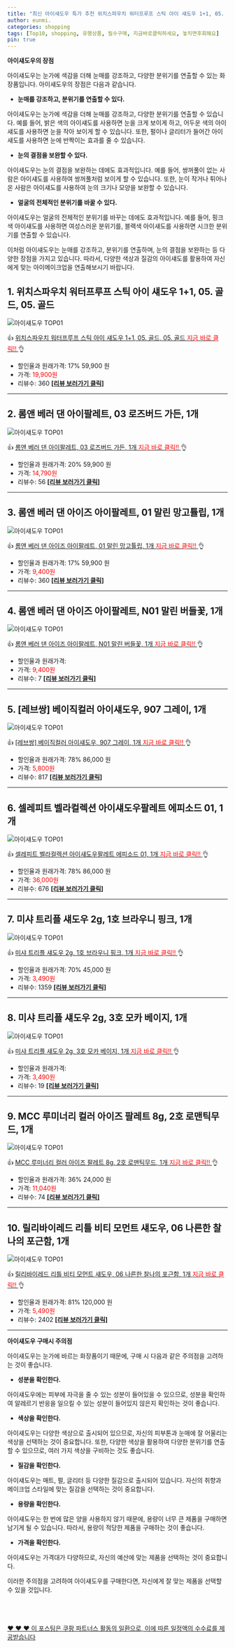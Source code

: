 ```yaml
---
title: "최신 아이섀도우 특가 추천 위치스파우치 워터프루프 스틱 아이 섀도우 1+1, 05. 골드, 05. 골드 비교 장점"
author: eunmi.
categories: shopping
tags: [Top10, shopping, 유행상품, 필수구매, 지금바로클릭하세요, 놓치면후회해요]
pin: true
---
```

**아이섀도우의 장점**

아이섀도우는 눈가에 색감을 더해 눈매를 강조하고, 다양한 분위기를 연출할 수 있는 화장품입니다. 아이섀도우의 장점은 다음과 같습니다.

* **눈매를 강조하고, 분위기를 연출할 수 있다.**

아이섀도우는 눈가에 색감을 더해 눈매를 강조하고, 다양한 분위기를 연출할 수 있습니다. 예를 들어, 밝은 색의 아이섀도를 사용하면 눈을 크게 보이게 하고, 어두운 색의 아이섀도를 사용하면 눈을 작아 보이게 할 수 있습니다. 또한, 펄이나 글리터가 들어간 아이섀도를 사용하면 눈에 반짝이는 효과를 줄 수 있습니다.

* **눈의 결점을 보완할 수 있다.**

아이섀도우는 눈의 결점을 보완하는 데에도 효과적입니다. 예를 들어, 쌍꺼풀이 없는 사람은 아이섀도를 사용하여 쌍꺼풀처럼 보이게 할 수 있습니다. 또한, 눈이 작거나 튀어나온 사람은 아이섀도를 사용하여 눈의 크기나 모양을 보완할 수 있습니다.

* **얼굴의 전체적인 분위기를 바꿀 수 있다.**

아이섀도우는 얼굴의 전체적인 분위기를 바꾸는 데에도 효과적입니다. 예를 들어, 핑크색 아이섀도를 사용하면 여성스러운 분위기를, 블랙색 아이섀도를 사용하면 시크한 분위기를 연출할 수 있습니다.

이처럼 아이섀도우는 눈매를 강조하고, 분위기를 연출하며, 눈의 결점을 보완하는 등 다양한 장점을 가지고 있습니다. 따라서, 다양한 색상과 질감의 아이섀도를 활용하여 자신에게 맞는 아이메이크업을 연출해보시기 바랍니다.

   

## 1. 위치스파우치 워터프루프 스틱 아이 섀도우 1+1, 05. 골드, 05. 골드

![아이섀도우 TOP01](https://thumbnail6.coupangcdn.com/thumbnails/remote/230x230ex/image/vendor_inventory/2831/64af33ac4dfe07f49eec54cd8bbc233242ce5a8f6cf44d0476096e1f3c9a.jpg)


👍 [위치스파우치 워터프루프 스틱 아이 섀도우 1+1, 05. 골드, 05. 골드 <font color=red> 지금 바로 클릭!! </font> ](https://link.coupang.com/re/AFFSDP?lptag=AF3617701&subid=GithubCoopas&pageKey=7397790688&traceid=V0-153&itemId=19140989810&vendorItemId=86260259716) 👌 


- 할인율과 원래가격: 17%  59,900   원
- 가격: <span style='color:red'>19,900원</span>
- 리뷰수: 360  [**[리뷰 보러가기 클릭]**](https://link.coupang.com/re/AFFSDP?lptag=AF3617701&subid=GithubCoopas&pageKey=7397790688&traceid=V0-153&itemId=19140989810&vendorItemId=86260259716)

---


   

## 2. 롬앤 베러 댄 아이팔레트, 03 로즈버드 가든, 1개

![아이섀도우 TOP01](https://thumbnail7.coupangcdn.com/thumbnails/remote/230x230ex/image/retail/images/1213982110520682-e723858e-b30e-426c-a1c1-b66b4c9513ad.jpg)


👍 [롬앤 베러 댄 아이팔레트, 03 로즈버드 가든, 1개 <font color=red> 지금 바로 클릭!! </font> ](https://link.coupang.com/re/AFFSDP?lptag=AF3617701&subid=GithubCoopas&pageKey=5455902399&traceid=V0-153&itemId=8338973155&vendorItemId=75626784755) 👌 


- 할인율과 원래가격: 20%  59,900   원
- 가격: <span style='color:red'>14,790원</span>
- 리뷰수: 56  [**[리뷰 보러가기 클릭]**](https://link.coupang.com/re/AFFSDP?lptag=AF3617701&subid=GithubCoopas&pageKey=5455902399&traceid=V0-153&itemId=8338973155&vendorItemId=75626784755)

---


   

## 3. 롬앤 베러 댄 아이즈 아이팔레트, 01 말린 망고튤립, 1개

![아이섀도우 TOP01](https://thumbnail9.coupangcdn.com/thumbnails/remote/230x230ex/image/retail/images/3733692954561846-a333fb5a-c253-48c9-b9e2-122e41eceb3e.jpg)


👍 [롬앤 베러 댄 아이즈 아이팔레트, 01 말린 망고튤립, 1개 <font color=red> 지금 바로 클릭!! </font> ](https://link.coupang.com/re/AFFSDP?lptag=AF3617701&subid=GithubCoopas&pageKey=241376670&traceid=V0-153&itemId=767408932&vendorItemId=4936830891) 👌 


- 할인율과 원래가격: 17%  59,900   원
- 가격: <span style='color:red'>9,400원</span>
- 리뷰수: 360  [**[리뷰 보러가기 클릭]**](https://link.coupang.com/re/AFFSDP?lptag=AF3617701&subid=GithubCoopas&pageKey=241376670&traceid=V0-153&itemId=767408932&vendorItemId=4936830891)

---


   

## 4. 롬앤 베러 댄 아이즈 아이팔레트, N01 말린 버들꽃, 1개

![아이섀도우 TOP01](https://thumbnail6.coupangcdn.com/thumbnails/remote/230x230ex/image/retail/images/4449592767046504-9d2c5c45-59f5-4836-ac27-05c47a1e7a2e.jpg)


👍 [롬앤 베러 댄 아이즈 아이팔레트, N01 말린 버들꽃, 1개 <font color=red> 지금 바로 클릭!! </font> ](https://link.coupang.com/re/AFFSDP?lptag=AF3617701&subid=GithubCoopas&pageKey=241376670&traceid=V0-153&itemId=5500715569&vendorItemId=72800334099) 👌 


- 할인율과 원래가격: 
- 가격: <span style='color:red'>9,400원</span>
- 리뷰수: 7  [**[리뷰 보러가기 클릭]**](https://link.coupang.com/re/AFFSDP?lptag=AF3617701&subid=GithubCoopas&pageKey=241376670&traceid=V0-153&itemId=5500715569&vendorItemId=72800334099)

---


   

## 5. [레브쌍] 베이직컬러 아이섀도우, 907 그레이, 1개

![아이섀도우 TOP01](https://thumbnail9.coupangcdn.com/thumbnails/remote/230x230ex/image/vendor_inventory/792c/ae48cb4daaee3d7e5291f3838fc117c8ea52c6221fdc5581b8038d28f399.jpg)


👍 [[레브쌍] 베이직컬러 아이섀도우, 907 그레이, 1개 <font color=red> 지금 바로 클릭!! </font> ](https://link.coupang.com/re/AFFSDP?lptag=AF3617701&subid=GithubCoopas&pageKey=1224161&traceid=V0-153&itemId=5305434&vendorItemId=3006626569) 👌 


- 할인율과 원래가격: 78%  86,000   원
- 가격: <span style='color:red'>5,800원</span>
- 리뷰수: 817  [**[리뷰 보러가기 클릭]**](https://link.coupang.com/re/AFFSDP?lptag=AF3617701&subid=GithubCoopas&pageKey=1224161&traceid=V0-153&itemId=5305434&vendorItemId=3006626569)

---


   

## 6. 셀레피트 벨라컬렉션 아이섀도우팔레트 에피소드 01, 1개

![아이섀도우 TOP01](https://thumbnail10.coupangcdn.com/thumbnails/remote/230x230ex/image/vendor_inventory/c16f/dd1f8ce2e8c3abcb32b2f78d42ab9a99e4695d9e34acb3a87261c239db8d.jpg)


👍 [셀레피트 벨라컬렉션 아이섀도우팔레트 에피소드 01, 1개 <font color=red> 지금 바로 클릭!! </font> ](https://link.coupang.com/re/AFFSDP?lptag=AF3617701&subid=GithubCoopas&pageKey=7464495613&traceid=V0-153&itemId=19529328949&vendorItemId=86637808650) 👌 


- 할인율과 원래가격: 78%  86,000   원
- 가격: <span style='color:red'>36,000원</span>
- 리뷰수: 676  [**[리뷰 보러가기 클릭]**](https://link.coupang.com/re/AFFSDP?lptag=AF3617701&subid=GithubCoopas&pageKey=7464495613&traceid=V0-153&itemId=19529328949&vendorItemId=86637808650)

---


   

## 7. 미샤 트리플 섀도우 2g, 1호 브라우니 핑크, 1개

![아이섀도우 TOP01](https://thumbnail10.coupangcdn.com/thumbnails/remote/230x230ex/image/retail/images/2017/08/24/12/1/891206b5-9898-48b4-8db6-b213d077518f.jpg)


👍 [미샤 트리플 섀도우 2g, 1호 브라우니 핑크, 1개 <font color=red> 지금 바로 클릭!! </font> ](https://link.coupang.com/re/AFFSDP?lptag=AF3617701&subid=GithubCoopas&pageKey=33171511&traceid=V0-153&itemId=124670292&vendorItemId=3254098876) 👌 


- 할인율과 원래가격: 70%  45,000   원
- 가격: <span style='color:red'>3,490원</span>
- 리뷰수: 1359  [**[리뷰 보러가기 클릭]**](https://link.coupang.com/re/AFFSDP?lptag=AF3617701&subid=GithubCoopas&pageKey=33171511&traceid=V0-153&itemId=124670292&vendorItemId=3254098876)

---


   

## 8. 미샤 트리플 섀도우 2g, 3호 모카 베이지, 1개

![아이섀도우 TOP01](https://thumbnail7.coupangcdn.com/thumbnails/remote/230x230ex/image/retail/images/60531965115454-aa44986d-6adf-4da7-ace3-5427d257fbee.jpg)


👍 [미샤 트리플 섀도우 2g, 3호 모카 베이지, 1개 <font color=red> 지금 바로 클릭!! </font> ](https://link.coupang.com/re/AFFSDP?lptag=AF3617701&subid=GithubCoopas&pageKey=33171511&traceid=V0-153&itemId=124670294&vendorItemId=4336785667) 👌 


- 할인율과 원래가격: 
- 가격: <span style='color:red'>3,490원</span>
- 리뷰수: 19  [**[리뷰 보러가기 클릭]**](https://link.coupang.com/re/AFFSDP?lptag=AF3617701&subid=GithubCoopas&pageKey=33171511&traceid=V0-153&itemId=124670294&vendorItemId=4336785667)

---


   

## 9. MCC 루미너리 컬러 아이즈 팔레트 8g, 2호 로맨틱무드, 1개

![아이섀도우 TOP01](https://thumbnail10.coupangcdn.com/thumbnails/remote/230x230ex/image/rs_quotation_api/gyjlf3bq/7bab0ca90cf34d858201839ad2e2aa6f.jpg)


👍 [MCC 루미너리 컬러 아이즈 팔레트 8g, 2호 로맨틱무드, 1개 <font color=red> 지금 바로 클릭!! </font> ](https://link.coupang.com/re/AFFSDP?lptag=AF3617701&subid=GithubCoopas&pageKey=5170480922&traceid=V0-153&itemId=7132925148&vendorItemId=74424717598) 👌 


- 할인율과 원래가격: 36%  24,000   원
- 가격: <span style='color:red'>11,040원</span>
- 리뷰수: 74  [**[리뷰 보러가기 클릭]**](https://link.coupang.com/re/AFFSDP?lptag=AF3617701&subid=GithubCoopas&pageKey=5170480922&traceid=V0-153&itemId=7132925148&vendorItemId=74424717598)

---


   

## 10. 릴리바이레드 리틀 비티 모먼트 섀도우, 06 나른한 찰나의 포근함, 1개

![아이섀도우 TOP01](https://thumbnail7.coupangcdn.com/thumbnails/remote/230x230ex/image/retail/images/2023/03/31/15/6/64c9023c-07a9-4a36-8ab3-7556443dc5bc.jpg)


👍 [릴리바이레드 리틀 비티 모먼트 섀도우, 06 나른한 찰나의 포근함, 1개 <font color=red> 지금 바로 클릭!! </font> ](https://link.coupang.com/re/AFFSDP?lptag=AF3617701&subid=GithubCoopas&pageKey=7139437298&traceid=V0-153&itemId=18369661534&vendorItemId=85513197535) 👌 


- 할인율과 원래가격: 81%  120,000   원
- 가격: <span style='color:red'>5,490원</span>
- 리뷰수: 2402  [**[리뷰 보러가기 클릭]**](https://link.coupang.com/re/AFFSDP?lptag=AF3617701&subid=GithubCoopas&pageKey=7139437298&traceid=V0-153&itemId=18369661534&vendorItemId=85513197535)

---
**아이섀도우 구매시 주의점**

아이섀도우는 눈가에 바르는 화장품이기 때문에, 구매 시 다음과 같은 주의점을 고려하는 것이 좋습니다.

* **성분을 확인한다.**

아이섀도우에는 피부에 자극을 줄 수 있는 성분이 들어있을 수 있으므로, 성분을 확인하여 알레르기 반응을 일으킬 수 있는 성분이 들어있지 않은지 확인하는 것이 좋습니다.

* **색상을 확인한다.**

아이섀도우는 다양한 색상으로 출시되어 있으므로, 자신의 피부톤과 눈매에 잘 어울리는 색상을 선택하는 것이 중요합니다. 또한, 다양한 색상을 활용하여 다양한 분위기를 연출할 수 있으므로, 여러 가지 색상을 구비하는 것도 좋습니다.

* **질감을 확인한다.**

아이섀도우는 매트, 펄, 글리터 등 다양한 질감으로 출시되어 있습니다. 자신의 취향과 메이크업 스타일에 맞는 질감을 선택하는 것이 중요합니다.

* **용량을 확인한다.**

아이섀도우는 한 번에 많은 양을 사용하지 않기 때문에, 용량이 너무 큰 제품을 구매하면 남기게 될 수 있습니다. 따라서, 용량이 적당한 제품을 구매하는 것이 좋습니다.

* **가격을 확인한다.**

아이섀도우는 가격대가 다양하므로, 자신의 예산에 맞는 제품을 선택하는 것이 중요합니다.

이러한 주의점을 고려하여 아이섀도우를 구매한다면, 자신에게 잘 맞는 제품을 선택할 수 있을 것입니다.<br><br><br><br><br> [ ❤ ❤ ❤ 이 포스팅은 쿠팡 파트너스 활동의 일환으로, 이에 따른 일정액의 수수료를 제공받습니다](https://link.coupang.com/a/bcEFyh)
